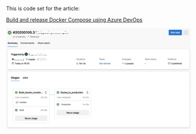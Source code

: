 This is code set for the article:

[Build and release Docker Compose using Azure DevOps](https://erudinsky.com/2019/12/01/build-and-release-docker-compose-using-azure-devops)

![Build and release Docker Compose using Azure DevOps](https://github.com/erudinsky/azure-pipelines/blob/master/multistage-pipelines.png?raw=true)
